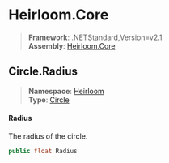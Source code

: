 # Heirloom.Core

> **Framework**: .NETStandard,Version=v2.1  
> **Assembly**: [Heirloom.Core][0]  

## Circle.Radius

> **Namespace**: [Heirloom][0]  
> **Type**: [Circle][1]  

#### Radius

The radius of the circle.

```cs
public float Radius
```

[0]: ../../../Heirloom.Core.md
[1]: ../Circle.md
